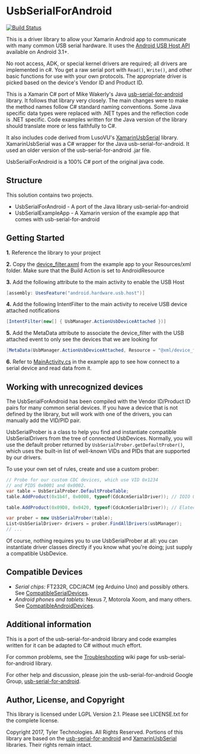 # UsbSerialForAndroid

[![Build Status](https://chrismillercode.visualstudio.com/UsbSerialForAndroid/_apis/build/status/anotherlab.UsbSerialForAndroid?branchName=master)](https://chrismillercode.visualstudio.com/UsbSerialForAndroid/_build/latest?definitionId=1&branchName=master)

This is a driver library to allow your Xamarin Android app to communicate with many common USB serial hardware.  It uses the [Android USB Host API](http://developer.android.com/guide/topics/connectivity/usb/host.html)
available on Android 3.1+.

No root access, ADK, or special kernel drivers are required; all drivers are implemented in
c#.  You get a raw serial port with `Read()`, `Write()`, and other basic
functions for use with your own protocols.  The appropriate driver is picked based on the device's Vendor ID and Product ID.

This is a Xamarin C# port of Mike Wakerly's Java [usb-serial-for-android](https://github.com/mik3y/usb-serial-for-android) library.  It follows that library very closely.  The main changes were to make the method names follow C# standard naming conventions.  Some Java specific data types were replaced with .NET types and the reflection code is .NET specific.  Code examples written for the Java version of the library should translate more or less faithfully to C#.

It also includes code derived from LusoVU's [XamarinUsbSerial](https://bitbucket.org/lusovu/xamarinusbserial) library.  XamarinUsbSerial was a C# wrapper for the Java usb-serial-for-android.  It used an older version of the usb-serial-for-android .jar file.  

UsbSerialForAndroid is a 100% C# port of the original java code.

## Structure

This solution contains two projects.

* UsbSerialForAndroid - A port of the Java library usb-serial-for-android
* UsbSerialExampleApp - A Xamarin version of the example app that comes with usb-serial-for-android

## Getting Started
**1.** Reference the library to your project

**2.** Copy the [device_filter.axml](https://github.com/anotherlab/UsbSerialForAndroid/blob/master/UsbSerialExampleApp/Resources/xml/device_filter.xml) from the example app to your Resources/xml folder.  Make sure that the Build Action is set to AndroidResource

**3.** Add the following attribute to the main activity to enable the USB Host
```C#
[assembly: UsesFeature("android.hardware.usb.host")]
```

**4.** Add the following IntentFilter to the main activity to receive USB device attached notifications
```C#
[IntentFilter(new[] { UsbManager.ActionUsbDeviceAttached })]
```

**5.** Add the MetaData attribute to associate the device_filter with the USB attached event to only see the devices that we are looking for
```C#
[MetaData(UsbManager.ActionUsbDeviceAttached, Resource = "@xml/device_filter")]
```

**6.** Refer to [MainActivity.cs](https://github.com/anotherlab/UsbSerialForAndroid/blob/master/UsbSerialExampleApp/MainActivity.cs) in the example app to see how connect to a serial device and read data from it.

## Working with unrecognized devices
The UsbSerialForAndroid has been compiled with the Vendor ID/Product ID pairs for many common serial devices.  If you have a device that is not defined by the library, but will work with one of the drivers, you can manually add the VID/PID pair.

UsbSerialProber is a class to help you find and instantiate compatible
UsbSerialDrivers from the tree of connected UsbDevices.  Normally, you will use
the default prober returned by ``UsbSerialProber.getDefaultProber()``, which
uses the built-in list of well-known VIDs and PIDs that are supported by our
drivers.

To use your own set of rules, create and use a custom prober:

```C#
// Probe for our custom CDC devices, which use VID 0x1234
// and PIDS 0x0001 and 0x0002.
var table = UsbSerialProber.DefaultProbeTable;
table.AddProduct(0x1b4f, 0x0008, typeof(CdcAcmSerialDriver)); // IOIO OTG

table.AddProduct(0x09D8, 0x0420, typeof(CdcAcmSerialDriver)); // Elatec TWN4

var prober = new UsbSerialProber(table);
List<UsbSerialDriver> drivers = prober.FindAllDrivers(usbManager);
// ...
```

Of course, nothing requires you to use UsbSerialProber at all: you can
instantiate driver classes directly if you know what you're doing; just supply
a compatible UsbDevice.


## Compatible Devices

* *Serial chips:* FT232R, CDC/ACM (eg Arduino Uno) and possibly others.
  See [CompatibleSerialDevices](https://github.com/mik3y/usb-serial-for-android/wiki/Compatible-Serial-Devices).
* *Android phones and tablets:* Nexus 7, Motorola Xoom, and many others.
  See [CompatibleAndroidDevices](https://github.com/mik3y/usb-serial-for-android/wiki/Compatible-Android-Devices).

## Additional information

This is a port of the usb-serial-for-android library and code examples written for it can be adapted to C# without much effort.

For common problems, see the
[Troubleshooting](https://github.com/mik3y/usb-serial-for-android/wiki/Troubleshooting)
wiki page for usb-serial-for-android library.

For other help and discussion, please join the usb-serial-for-android Google Group,
[usb-serial-for-android](https://groups.google.com/forum/?fromgroups#!forum/usb-serial-for-android).

## Author, License, and Copyright

This library is licensed under LGPL Version 2.1. Please see LICENSE.txt for the complete license.

Copyright 2017, Tyler Technologies.  All Rights Reserved.  Portions of this library are based on the [usb-serial-for-android](https://github.com/mik3y/usb-serial-for-android) and [XamarinUsbSerial](https://bitbucket.org/lusovu/xamarinusbserial) libraries.  Their rights remain intact.


